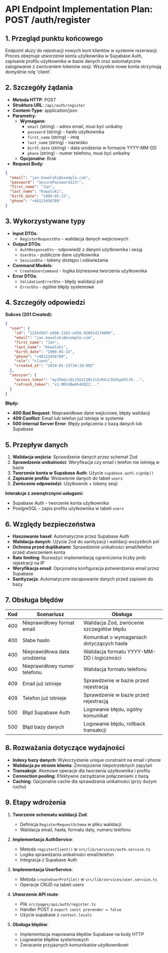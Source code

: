 # API Endpoint Implementation Plan: POST /auth/register

## 1. Przegląd punktu końcowego

Endpoint służy do rejestracji nowych kont klientów w systemie rezerwacji. Proces obejmuje utworzenie konta użytkownika w Supabase Auth, zapisanie profilu użytkownika w bazie danych oraz automatyczne zalogowanie z zwróceniem tokenów sesji. Wszystkie nowe konta otrzymują domyślnie rolę 'client'.

## 2. Szczegóły żądania

- **Metoda HTTP**: POST
- **Struktura URL**: `/api/auth/register`
- **Content-Type**: application/json
- **Parametry**:
  - **Wymagane**:
    - `email` (string) - adres email, musi być unikalny
    - `password` (string) - hasło użytkownika
    - `first_name` (string) - imię
    - `last_name` (string) - nazwisko
    - `birth_date` (string) - data urodzenia w formacie YYYY-MM-DD
    - `phone` (string) - numer telefonu, musi być unikalny
  - **Opcjonalne**: Brak
- **Request Body**:

```json
{
  "email": "jan.kowalski@example.com",
  "password": "SecurePassword123!",
  "first_name": "Jan",
  "last_name": "Kowalski",
  "birth_date": "1990-05-15",
  "phone": "+48123456789"
}
```

## 3. Wykorzystywane typy

- **Input DTOs**:
  - `RegisterRequestDto` - walidacja danych wejściowych
- **Output DTOs**:
  - `AuthResponseDto` - odpowiedź z danymi użytkownika i sesją
  - `UserDto` - publiczne dane użytkownika
  - `SessionDto` - tokeny dostępu i odświeżania
- **Command Models**:
  - `CreateUserCommand` - logika biznesowa tworzenia użytkownika
- **Error DTOs**:
  - `ValidationErrorDto` - błędy walidacji pól
  - `ErrorDto` - ogólne błędy systemowe

## 4. Szczegóły odpowiedzi

**Sukces (201 Created):**

```json
{
  "user": {
    "id": "123e4567-e89b-12d3-a456-426614174000",
    "email": "jan.kowalski@example.com",
    "first_name": "Jan",
    "last_name": "Kowalski",
    "birth_date": "1990-05-15",
    "phone": "+48123456789",
    "role": "client",
    "created_at": "2024-01-15T10:30:00Z"
  },
  "session": {
    "access_token": "eyJhbGciOiJIUzI1NiIsInR5cCI6IkpXVCJ9...",
    "refresh_token": "v1.MR5VBwKh4X8I2..."
  }
}
```

**Błędy:**

- **400 Bad Request**: Nieprawidłowe dane wejściowe, błędy walidacji
- **409 Conflict**: Email lub telefon już istnieje w systemie
- **500 Internal Server Error**: Błędy połączenia z bazą danych lub Supabase

## 5. Przepływ danych

1. **Walidacja wejścia**: Sprawdzenie danych przez schemat Zod
2. **Sprawdzenie unikalności**: Weryfikacja czy email i telefon nie istnieją w bazie
3. **Tworzenie konta w Supabase Auth**: Użycie `supabase.auth.signUp()`
4. **Zapisanie profilu**: Wstawienie danych do tabeli `users`
5. **Zwrócenie odpowiedzi**: Użytkownik + tokeny sesji

**Interakcje z zewnętrznymi usługami:**

- Supabase Auth - tworzenie konta użytkownika
- PostgreSQL - zapis profilu użytkownika w tabeli `users`

## 6. Względy bezpieczeństwa

- **Haszowanie haseł**: Automatyczne przez Supabase Auth
- **Walidacja danych**: Użycie Zod do sanityzacji i walidacji wszystkich pól
- **Ochrona przed duplikatami**: Sprawdzenie unikalności email/telefon przed utworzeniem konta
- **Rate limiting**: Rozważyć implementację ograniczenia liczby prób rejestracji na IP
- **Weryfikacja email**: Opcjonalna konfiguracja potwierdzenia email przez Supabase
- **Sanityzacja**: Automatyczne escapowanie danych przed zapisem do bazy

## 7. Obsługa błędów

| Kod | Scenariusz                   | Obsługa                                    |
| --- | ---------------------------- | ------------------------------------------ |
| 400 | Nieprawidłowy format email   | Walidacja Zod, zwrócenie szczegółów błędu  |
| 400 | Słabe hasło                  | Komunikat o wymaganiach dotyczących hasła  |
| 400 | Nieprawidłowa data urodzenia | Walidacja formatu YYYY-MM-DD i logiczności |
| 400 | Nieprawidłowy numer telefonu | Walidacja formatu telefonu                 |
| 409 | Email już istnieje           | Sprawdzenie w bazie przed rejestracją      |
| 409 | Telefon już istnieje         | Sprawdzenie w bazie przed rejestracją      |
| 500 | Błąd Supabase Auth           | Logowanie błędu, ogólny komunikat          |
| 500 | Błąd bazy danych             | Logowanie błędu, rollback transakcji       |

## 8. Rozważania dotyczące wydajności

- **Indexy bazy danych**: Wykorzystanie unique constraint na email i phone
- **Walidacja po stronie klienta**: Zmniejszenie niepotrzebnych zapytań
- **Transakcje**: Atomowe operacje dla tworzenia użytkownika i profilu
- **Connection pooling**: Efektywne zarządzanie połączeniami z bazą
- **Caching**: Opcjonalne cache dla sprawdzania unikalności (przy dużym ruchu)

## 9. Etapy wdrożenia

1. **Tworzenie schematu walidacji Zod**:

   - Definicja `RegisterRequestSchema` w pliku walidacji
   - Walidacja email, hasła, formatu daty, numeru telefonu

2. **Implementacja AuthService**:

   - Metoda `registerClient()` w `src/lib/services/auth.service.ts`
   - Logika sprawdzania unikalności email/telefon
   - Integracja z Supabase Auth

3. **Implementacja UserService**:

   - Metoda `createUserProfile()` w `src/lib/services/user.service.ts`
   - Operacje CRUD na tabeli users

4. **Utworzenie API route**:

   - Plik `src/pages/api/auth/register.ts`
   - Handler POST z `export const prerender = false`
   - Użycie supabase z `context.locals`

5. **Obsługa błędów**:

   - Implementacja mapowania błędów Supabase na kody HTTP
   - Logowanie błędów systemowych
   - Zwracanie przyjaznych komunikatów użytkownikowi
